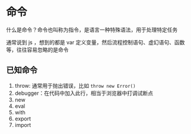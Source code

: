 # 命令

什么是命令？命令也叫称为指令，是语言一种特殊语法，用于处理特定任务

通常说到 js ，想到的都是 var 定义变量，然后流程控制语句、虚幻语句、函数等，往往容易忽略的是命令

## 已知命令

1. throw: 通常用于抛出错误，比如 `throw new Error()`
2. debugger：在代码中加入此行，相当于浏览器中打调试断点
3. new
4. eval
5. with
6. export
7. import